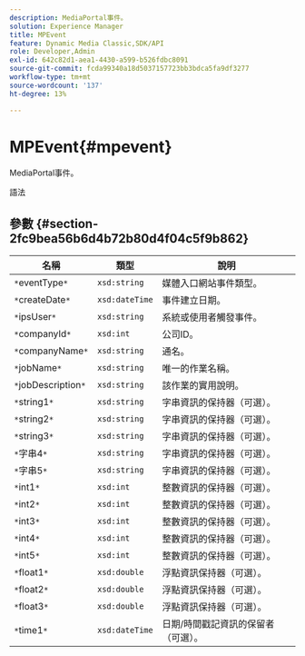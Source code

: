 ```yaml
---
description: MediaPortal事件。
solution: Experience Manager
title: MPEvent
feature: Dynamic Media Classic,SDK/API
role: Developer,Admin
exl-id: 642c82d1-aea1-4430-a599-b526fdbc8091
source-git-commit: fcda99340a18d5037157723bb3bdca5fa9df3277
workflow-type: tm+mt
source-wordcount: '137'
ht-degree: 13%

---
```


# MPEvent{#mpevent}

MediaPortal事件。

語法

## 參數 {#section-2fc9bea56b6d4b72b80d4f04c5f9b862}

| 名稱 | 類型 | 說明 |
|---|---|---|
| `*`eventType`*` | `xsd:string` | 媒體入口網站事件類型。 |
| `*`createDate`*` | `xsd:dateTime` | 事件建立日期。 |
| `*`ipsUser`*` | `xsd:string` | 系統或使用者觸發事件。 |
| `*`companyId`*` | `xsd:int` | 公司ID。 |
| `*`companyName`*` | `xsd:string` | 通名。 |
| `*`jobName`*` | `xsd:string` | 唯一的作業名稱。 |
| `*`jobDescription`*` | `xsd:string` | 該作業的實用說明。 |
| `*`string1`*` | `xsd:string` | 字串資訊的保持器（可選）。 |
| `*`string2`*` | `xsd:string` | 字串資訊的保持器（可選）。 |
| `*`string3`*` | `xsd:string` | 字串資訊的保持器（可選）。 |
| `*`字串4`*` | `xsd:string` | 字串資訊的保持器（可選）。 |
| `*`字串5`*` | `xsd:string` | 字串資訊的保持器（可選）。 |
| `*`int1`*` | `xsd:int` | 整數資訊的保持器（可選）。 |
| `*`int2`*` | `xsd:int` | 整數資訊的保持器（可選）。 |
| `*`int3`*` | `xsd:int` | 整數資訊的保持器（可選）。 |
| `*`int4`*` | `xsd:int` | 整數資訊的保持器（可選）。 |
| `*`int5`*` | `xsd:int` | 整數資訊的保持器（可選）。 |
| `*`float1`*` | `xsd:double` | 浮點資訊保持器（可選）。 |
| `*`float2`*` | `xsd:double` | 浮點資訊保持器（可選）。 |
| `*`float3`*` | `xsd:double` | 浮點資訊保持器（可選）。 |
| `*`time1`*` | `xsd:dateTime` | 日期/時間戳記資訊的保留者（可選）。 |
